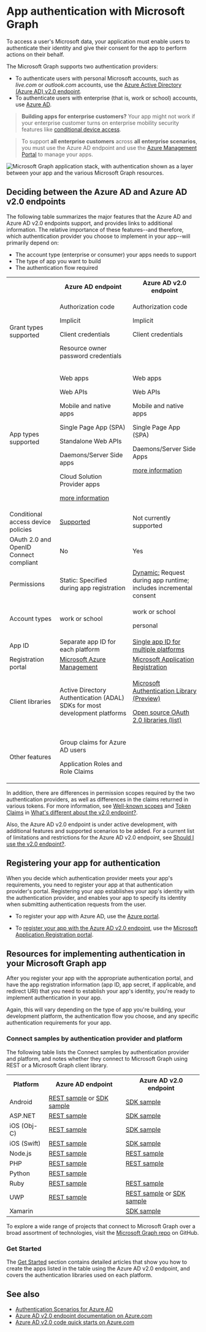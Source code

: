 ﻿# App authentication with Microsoft Graph

To access a user's Microsoft data, your application must enable users to authenticate their identity and give their consent for the app to perform actions on their behalf.

The Microsoft Graph supports two authentication providers:

- To authenticate users with personal Microsoft accounts, such as _live.com_ or _outlook.com_ accounts, use the [Azure Active Directory (Azure AD) v2.0 endpoint](converged_auth.md).
- To authenticate users with enterprise (that is, work or school) accounts, use [Azure AD](app_authorization.md).


> **Building apps for enterprise customers?** Your app might not work if your enterprise customer turns on enterprise mobility security features like <a href="https://azure.microsoft.com/en-us/documentation/articles/active-directory-conditional-access-device-policies/" target="_newtab">conditional device access</a>.  

> To support **all enterprise customers** across **all enterprise scenarios**, you must use the Azure AD endpoint and use the [Azure Management Portal](https://aka.ms/aadapplist) to manage your apps.

![Microsoft Graph application stack, with authentication shown as a layer between your app and the various Microsoft Graph resources.](./images/MSGraph_DevStack_v2Auth.png)

## Deciding between the Azure AD and Azure AD v2.0 endpoints

The following table summarizes the major features that the Azure AD and Azure AD v2.0 endpoints support, and provides links to additional information. The relative importance of these  features--and therefore, which authentication provider you choose to implement in your app--will primarily depend on:

- The account type (enterprise or consumer) your apps needs to support
- The type of app you want to build
- The authentication flow required 

<table style="width:100%">
  <tr>
    <th></th>
    <th>Azure AD endpoint</th> 
    <th>Azure AD v2.0 endpoint</th>
   </tr>
  <tr>
    <td>Grant types supported</td>
    <td style="vertical-align: text-top;"><p>Authorization code</p><p>Implicit</p><p>Client credentials</p><p>Resource owner password credentials</p></td> 
    <td style="vertical-align: text-top;"><p>Authorization code</p><p>Implicit</p><p>Client credentials</p></td>
   </tr>
  <tr>
    <td>App types supported</td>
    <td style="vertical-align: text-top;"><p>Web apps</p><p>Web APIs</p><p>Mobile and native apps</p><p>Single Page App (SPA)</p><p>Standalone Web APIs</p><p>Daemons/Server Side apps</p><p>Cloud Solution Provider apps</p><p><a href="https://azure.microsoft.com/en-us/documentation/articles/active-directory-authentication-scenarios/" target="_newtab">more information</a></p></td> 
    <td style="vertical-align: text-top;"><p>Web apps</p><p>Web APIs</p><p>Mobile and native apps</p><p>Single Page App (SPA)</p><p>Daemons/Server Side Apps</p><p><a href="https://azure.microsoft.com/en-us/documentation/articles/active-directory-v2-flows/" target="_newtab">more information</a></td>
   </tr>
  <tr>
    <td>Conditional access device policies</td>
     <td><a href="https://azure.microsoft.com/en-us/documentation/articles/active-directory-conditional-access-device-policies/" target="_newtab">Supported</a></td> 
    <td>Not currently supported</td>
   </tr>
  <tr>
    <td>OAuth 2.0 and OpenID Connect compliant</td>
    <td>No</td> 
    <td>Yes</td>
  </tr>
  <tr>
    <td>Permissions</td>
    <td>Static: Specified during app registration </td> 
    <td><a href ="https://azure.microsoft.com/en-us/documentation/articles/active-directory-v2-compare/#scopes-not-resources" target="_newtab">Dynamic:</a> Request during app runtime; includes incremental consent</td>
  </tr>
  <tr>
    <td>Account types</td>
    <td> <p>work or school</p></td> 
    <td><p>work or school</p><p>personal</p> </td>
  </tr>
  <tr>
    <td>App ID </td>
    <td>Separate app ID for each platform</td> 
    <td><a href ="https://azure.microsoft.com/en-us/documentation/articles/active-directory-v2-compare/#one-app-id-for-all-platforms" target="_newtab">Single app ID for multiple platforms</a></td>
  </tr>
  <tr>
    <td>Registration portal </td>
    <td><a href ="https://manage.windowsazure.com/" target="_newtab">Microsoft Azure Management</a></td> 
    <td><a href ="https://apps.dev.microsoft.com" target="_newtab">Microsoft Application Registration</a></td>
  </tr>
  <tr>
    <td>Client libraries </td>
    <td>Active Directory Authentication (ADAL) SDKs for most development platforms</td> 
    <td><p><a href="https://www.nuget.org/packages/Microsoft.Identity.Client" target="_newtab">Microsoft Authentication Library (Preview)</a></p><p><a href="https://azure.microsoft.com/en-us/documentation/articles/active-directory-v2-limitations/#restrictions-on-libraries-amp-sdks" target="_newtab">Open source OAuth 2.0 libraries (list)</a></p> </td>
  </tr>
  <tr>
    <td>Other features </td>
    <td><p>Group claims for Azure AD users</p><p>Application Roles and Role Claims</p></td> 
    <td></td>
  </tr>
</table> 

In addition, there are differences in permission scopes required by the two authentication providers, as well as differences in the claims returned in various tokens. For more information, see [Well-known scopes](https://azure.microsoft.com/en-us/documentation/articles/active-directory-v2-compare/#well-known-scopes) and [Token Claims](https://azure.microsoft.com/en-us/documentation/articles/active-directory-v2-compare/#token-claims) in [What's different about the v2.0 endpoint?](https://azure.microsoft.com/en-us/documentation/articles/active-directory-v2-compare/).

Also, the Azure AD v2.0 endpoint is under active development, with additional features and supported scenarios to be added. For a current list of limitations and restrictions for the Azure AD v2.0 endpoint, see [Should I use the v2.0 endpoint?](https://azure.microsoft.com/en-us/documentation/articles/active-directory-v2-limitations/).

## Registering your app for authentication 

When you decide which authentication provider meets your app's requirements, you need to register your app at that authentication provider's portal. Registering your app establishes your app's identity with the authentication provider, and enables your app to specify its identity when submitting authentication requests from the user.

- To register your app with Azure AD, use the [Azure portal](https://portal.azure.com/).

	<!--For Azure AD, you'll also need to associate your Office 365 account with Azure AD subscription in order to manage your apps.-->

- To [register your app with the Azure AD v2.0 endpoint](auth_register_app_v2.md), use the [Microsoft Application Registration portal](https://apps.dev.microsoft.com).


## Resources for implementing authentication in your Microsoft Graph app 

After you register your app with the appropriate authentication portal, and have the app registration information (app ID, app secret, if applicable, and redirect URI) that you need to establish your app's identity, you're ready to implement authentication in your app. 

Again, this will vary depending on the type of app you're building, your development platform, the authentication flow you choose, and any specific authentication requirements for your app. 

### Connect samples by authentication provider and platform

The following table lists the Connect samples by authentication provider and platform, and notes whether they connect to Microsoft Graph using REST or a Microsoft Graph client library.

<table>
  <tr>
    <th>Platform</th>
    <th>Azure AD endpoint</th> 
    <th>Azure AD v2.0 endpoint</th>
  </tr>
  <tr>
    <td>Android</td>
    <td>
		<a href="https://github.com/microsoftgraph/android-java-connect-rest-sample">REST sample</a> or 
		<a href="https://github.com/microsoftgraph/android-java-connect-sample/tree/last_v1_auth">SDK sample</a>
	</td> 
    <td>
		<a href="https://github.com/microsoftgraph/android-java-connect-sample">SDK sample</a>
	</td> 
  </tr>
  <tr>
    <td>ASP.NET</td>
    <td>
		<a href="https://github.com/microsoftgraph/aspnet-connect-rest-sample">REST sample</a>
	</td>     
	<td>
		<a href="https://github.com/microsoftgraph/aspnet-connect-sample">SDK sample</a>
	</td> 
  </tr>
  <tr>
    <td>iOS (Obj-C)</td>
    <td>
		<a href="https://github.com/microsoftgraph/ios-objectivec-connect-rest-sample">REST sample</a>
	</td>     
	<td>
		<a href="https://github.com/microsoftgraph/ios-objectivec-connect-sample">SDK sample</a>
	</td> 
  </tr>
  <tr>
    <td>iOS (Swift)</td>
    <td>
		<a href="https://github.com/microsoftgraph/ios-swift-connect-rest-sample">REST sample</a>
	</td>     
	<td>
		<a href="https://github.com/microsoftgraph/ios-swift-connect-sample">SDK sample</a>
	</td> 
  </tr>
  <tr>
    <td>Node.js</td>
    <td>
		<a href="https://github.com/microsoftgraph/nodejs-connect-rest-sample/tree/last_v1_auth">REST sample</a>
	</td>     
	<td>
		<a href="https://github.com/microsoftgraph/nodejs-connect-rest-sample">REST sample</a>
	</td> 
  </tr>
  <tr>
    <td>PHP</td>
    <td>
		<a href="https://github.com/microsoftgraph/php-connect-rest-sample/tree/last_v1_auth">REST sample</a>
	</td>     
	<td>
		<a href="https://github.com/microsoftgraph/php-connect-rest-sample">REST sample</a>
	</td> 
  </tr>
  <tr>
    <td>Python</td>
    <td>
		<a href="https://github.com/microsoftgraph/python3-connect-rest-sample">REST sample</a>
	</td>     
	<td>
	</td> 
  </tr>
  <tr>
    <td>Ruby</td>
    <td>
		<a href="https://github.com/microsoftgraph/ruby-connect-rest-sample/tree/last_v1_auth">REST sample</a>
	</td>     
	<td>
		<a href="https://github.com/microsoftgraph/ruby-connect-rest-sample">REST sample</a>
	</td> 
  </tr>
  <tr>
    <td>UWP</td>
    <td>
		<a href="https://github.com/microsoftgraph/uwp-csharp-connect-rest-sample/tree/last_v1_auth">REST sample</a>
	</td>     
	<td>
		<a href="https://github.com/microsoftgraph/uwp-csharp-connect-rest-sample">REST sample</a> or 
		<a href="https://github.com/microsoftgraph/uwp-csharp-connect-sample">SDK sample</a>
	</td> 
  </tr>
  <tr>
    <td>Xamarin</td>
    <td>
	</td>     
	<td>
		<a href="https://github.com/microsoftgraph/xamarin-csharp-connect-sample">SDK sample</a>
	</td> 
  </tr>
</table>

To explore a wide range of projects that connect to Microsoft Graph over a broad assortment of technologies, visit the [Microsoft Graph repo](https://github.com/microsoftgraph) on GitHub. 

### Get Started  

The [Get Started](http://developer.microsoft.com/en-us/graph/docs/platform/get-started) section contains detailed articles that show you how to create the apps listed in the table using the Azure AD v2.0 endpoint, and covers the authentication libraries used on each platform. 

## See also

- <a href="https://azure.microsoft.com/en-us/documentation/articles/active-directory-authentication-scenarios/#basics-of-authentication-in-azure-ad" target="_newtab">Authentication Scenarios for Azure AD</a>
- <a href="https://azure.microsoft.com/en-us/documentation/articles/?product=active-directory&term=v2.0+endpoint" target="_newtab">Azure AD v2.0 endpoint documentation on Azure.com</a>
- <a href="https://azure.microsoft.com/en-us/documentation/articles/active-directory-v2-app-registration/#build-a-quick-start-app" target="_newtab">Azure AD v2.0 code quick starts on Azure.com</a>
